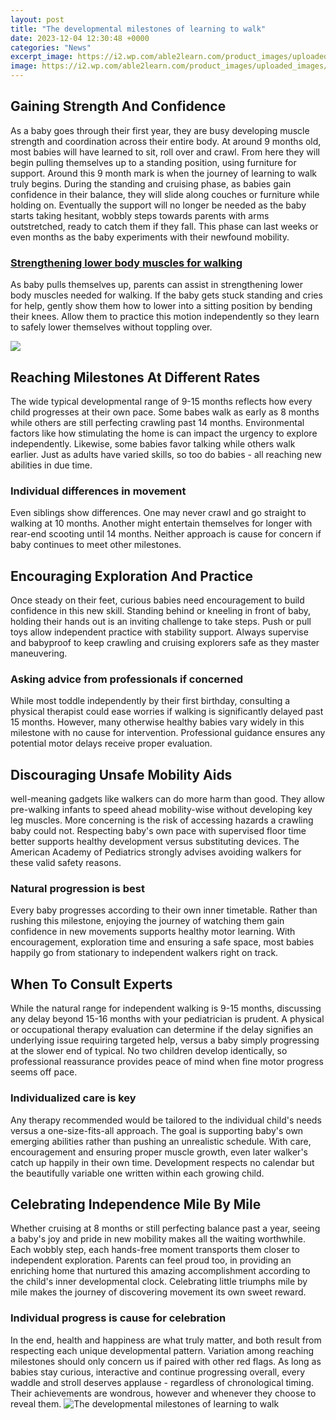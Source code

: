 ```yaml
---
layout: post
title: "The developmental milestones of learning to walk"
date: 2023-12-04 12:30:48 +0000
categories: "News"
excerpt_image: https://i2.wp.com/able2learn.com/product_images/uploaded_images/developmental-milestones2.png
image: https://i2.wp.com/able2learn.com/product_images/uploaded_images/developmental-milestones2.png
---
```


## Gaining Strength And Confidence
As a baby goes through their first year, they are busy developing muscle strength and coordination across their entire body. At around 9 months old, most babies will have learned to sit, roll over and crawl. From here they will begin pulling themselves up to a standing position, using furniture for support. Around this 9 month mark is when the journey of learning to walk truly begins. 
During the standing and cruising phase, as babies gain confidence in their balance, they will slide along couches or furniture while holding on. Eventually the support will no longer be needed as the baby starts taking hesitant, wobbly steps towards parents with arms outstretched, ready to catch them if they fall. This phase can last weeks or even months as the baby experiments with their newfound mobility. 
### [Strengthening lower body muscles for walking](https://store.fi.io.vn/chihuahua-dog-lover-design-for-dogs-ownerand-puppy-lover4960-t-shirt)
As baby pulls themselves up, parents can assist in strengthening lower body muscles needed for walking. If the baby gets stuck standing and cries for help, gently show them how to lower into a sitting position by bending their knees. Allow them to practice this motion independently so they learn to safely lower themselves without toppling over.

![](https://i.ytimg.com/vi/x7u_dgRmVcI/maxresdefault.jpg)
## Reaching Milestones At Different Rates
The wide typical developmental range of 9-15 months reflects how every child progresses at their own pace. Some babes walk as early as 8 months while others are still perfecting crawling past 14 months. Environmental factors like how stimulating the home is can impact the urgency to explore independently. Likewise, some babies favor talking while others walk earlier. Just as adults have varied skills, so too do babies - all reaching new abilities in due time.
### **Individual differences in movement** 
Even siblings show differences. One may never crawl and go straight to walking at 10 months. Another might entertain themselves for longer with rear-end scooting until 14 months. Neither approach is cause for concern if baby continues to meet other milestones.
## Encouraging Exploration And Practice
Once steady on their feet, curious babies need encouragement to build confidence in this new skill. Standing behind or kneeling in front of baby, holding their hands out is an inviting challenge to take steps. Push or pull toys allow independent practice with stability support. Always supervise and babyproof to keep crawling and cruising explorers safe as they master maneuvering.
### **Asking advice from professionals if concerned**
While most toddle independently by their first birthday, consulting a physical therapist could ease worries if walking is significantly delayed past 15 months. However, many otherwise healthy babies vary widely in this milestone with no cause for intervention. Professional guidance ensures any potential motor delays receive proper evaluation.
## Discouraging Unsafe Mobility Aids 
well-meaning gadgets like walkers can do more harm than good. They allow pre-walking infants to speed ahead mobility-wise without developing key leg muscles. More concerning is the risk of accessing hazards a crawling baby could not. Respecting baby's own pace with supervised floor time better supports healthy development versus substituting devices. The American Academy of Pediatrics strongly advises avoiding walkers for these valid safety reasons.
### **Natural progression is best**
Every baby progresses according to their own inner timetable. Rather than rushing this milestone, enjoying the journey of watching them gain confidence in new movements supports healthy motor learning. With encouragement, exploration time and ensuring a safe space, most babies happily go from stationary to independent walkers right on track.
## When To Consult Experts
While the natural range for independent walking is 9-15 months, discussing any delay beyond 15-16 months with your pediatrician is prudent. A physical or occupational therapy evaluation can determine if the delay signifies an underlying issue requiring targeted help, versus a baby simply progressing at the slower end of typical. No two children develop identically, so professional reassurance provides peace of mind when fine motor progress seems off pace.
### **Individualized care is key**  
Any therapy recommended would be tailored to the individual child's needs versus a one-size-fits-all approach. The goal is supporting baby's own emerging abilities rather than pushing an unrealistic schedule. With care, encouragement and ensuring proper muscle growth, even later walker's catch up happily in their own time. Development respects no calendar but the beautifully variable one written within each growing child.
## Celebrating Independence Mile By Mile
Whether cruising at 8 months or still perfecting balance past a year, seeing a baby's joy and pride in new mobility makes all the waiting worthwhile. Each wobbly step, each hands-free moment transports them closer to independent exploration. Parents can feel proud too, in providing an enriching home that nurtured this amazing accomplishment according to the child's inner developmental clock. Celebrating little triumphs mile by mile makes the journey of discovering movement its own sweet reward.
### **Individual progress is cause for celebration**
In the end, health and happiness are what truly matter, and both result from respecting each unique developmental pattern. Variation among reaching milestones should only concern us if paired with other red flags. As long as babies stay curious, interactive and continue progressing overall, every waddle and stroll deserves applause - regardless of chronological timing. Their achievements are wondrous, however and whenever they choose to reveal them.
![The developmental milestones of learning to walk](https://i2.wp.com/able2learn.com/product_images/uploaded_images/developmental-milestones2.png)